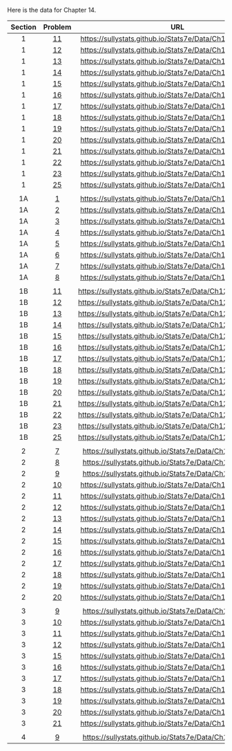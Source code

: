 Here is the data for Chapter 14.

|Section|Problem|URL|
|:---:|:---:|:---:|
|1|[11](https://sullystats.github.io/Stats7e/Data/Ch12/14_1_11.csv)|<a>https://sullystats.github.io/Stats7e/Data/Ch12/14_1_11.csv</a><br/>|
|1|[12](https://sullystats.github.io/Stats7e/Data/Ch12/14_1_12.csv)|<a>https://sullystats.github.io/Stats7e/Data/Ch12/14_1_12.csv</a><br/>|
|1|[13](https://sullystats.github.io/Stats7e/Data/Ch12/14_1_13.csv)|<a>https://sullystats.github.io/Stats7e/Data/Ch12/14_1_13.csv</a><br/>|
|1|[14](https://sullystats.github.io/Stats7e/Data/Ch12/14_1_14.csv)|<a>https://sullystats.github.io/Stats7e/Data/Ch12/14_1_14.csv</a><br/>|
|1|[15](https://sullystats.github.io/Stats7e/Data/Ch12/14_1_15.csv)|<a>https://sullystats.github.io/Stats7e/Data/Ch12/14_1_15.csv</a><br/>|
|1|[16](https://sullystats.github.io/Stats7e/Data/Ch12/14_1_16.csv)|<a>https://sullystats.github.io/Stats7e/Data/Ch12/14_1_16.csv</a><br/>|
|1|[17](https://sullystats.github.io/Stats7e/Data/Ch12/14_1_17.csv)|<a>https://sullystats.github.io/Stats7e/Data/Ch12/14_1_17.csv</a><br/>|
|1|[18](https://sullystats.github.io/Stats7e/Data/Ch12/14_1_18.csv)|<a>https://sullystats.github.io/Stats7e/Data/Ch12/14_1_18.csv</a><br/>|
|1|[19](https://sullystats.github.io/Stats7e/Data/Ch12/14_1_19.csv)|<a>https://sullystats.github.io/Stats7e/Data/Ch12/14_1_19.csv</a><br/>|
|1|[20](https://sullystats.github.io/Stats7e/Data/Ch12/14_1_20.csv)|<a>https://sullystats.github.io/Stats7e/Data/Ch12/14_1_20.csv</a><br/>|
|1|[21](https://sullystats.github.io/Stats7e/Data/Ch12/14_1_21.csv)|<a>https://sullystats.github.io/Stats7e/Data/Ch12/14_1_21.csv</a><br/>|
|1|[22](https://sullystats.github.io/Stats7e/Data/Ch12/14_1_22.csv)|<a>https://sullystats.github.io/Stats7e/Data/Ch12/14_1_22.csv</a><br/>|
|1|[23](https://sullystats.github.io/Stats7e/Data/Ch12/14_1_23.csv)|<a>https://sullystats.github.io/Stats7e/Data/Ch12/14_1_23.csv</a><br/>|
|1|[25](https://sullystats.github.io/Stats7e/Data/Ch12/14_1_25.csv)|<a>https://sullystats.github.io/Stats7e/Data/Ch12/14_1_25.csv</a><br/>|
| | |
|1A|[1](https://sullystats.github.io/Stats7e/Data/Ch12/14_1A_1.csv)|<a>https://sullystats.github.io/Stats7e/Data/Ch12/14_1A_1.csv</a><br/>|
|1A|[2](https://sullystats.github.io/Stats7e/Data/Ch12/14_1A_2.csv)|<a>https://sullystats.github.io/Stats7e/Data/Ch12/14_1A_2.csv</a><br/>|
|1A|[3](https://sullystats.github.io/Stats7e/Data/Ch12/14_1A_3.csv)|<a>https://sullystats.github.io/Stats7e/Data/Ch12/14_1A_3.csv</a><br/>|
|1A|[4](https://sullystats.github.io/Stats7e/Data/Ch12/14_1A_4.csv)|<a>https://sullystats.github.io/Stats7e/Data/Ch12/14_1A_4.csv</a><br/>|
|1A|[5](https://sullystats.github.io/Stats7e/Data/Ch12/14_1A_5.csv)|<a>https://sullystats.github.io/Stats7e/Data/Ch12/14_1A_5.csv</a><br/>|
|1A|[6](https://sullystats.github.io/Stats7e/Data/Ch12/14_1A_6.csv)|<a>https://sullystats.github.io/Stats7e/Data/Ch12/14_1A_6.csv</a><br/>|
|1A|[7](https://sullystats.github.io/Stats7e/Data/Ch12/14_1A_7.csv)|<a>https://sullystats.github.io/Stats7e/Data/Ch12/14_1A_7.csv</a><br/>|
|1A|[8](https://sullystats.github.io/Stats7e/Data/Ch12/14_1A_8.csv)|<a>https://sullystats.github.io/Stats7e/Data/Ch12/14_1A_8.csv</a><br/>|
| | |
|1B|[11](https://sullystats.github.io/Stats7e/Data/Ch12/14_1B_11.csv)|<a>https://sullystats.github.io/Stats7e/Data/Ch12/14_1B_11.csv</a><br/>|
|1B|[12](https://sullystats.github.io/Stats7e/Data/Ch12/14_1B_12.csv)|<a>https://sullystats.github.io/Stats7e/Data/Ch12/14_1B_12.csv</a><br/>|
|1B|[13](https://sullystats.github.io/Stats7e/Data/Ch12/14_1B_13.csv)|<a>https://sullystats.github.io/Stats7e/Data/Ch12/14_1B_13.csv</a><br/>|
|1B|[14](https://sullystats.github.io/Stats7e/Data/Ch12/14_1B_14.csv)|<a>https://sullystats.github.io/Stats7e/Data/Ch12/14_1B_14.csv</a><br/>|
|1B|[15](https://sullystats.github.io/Stats7e/Data/Ch12/14_1B_15.csv)|<a>https://sullystats.github.io/Stats7e/Data/Ch12/14_1B_15.csv</a><br/>|
|1B|[16](https://sullystats.github.io/Stats7e/Data/Ch12/14_1B_16.csv)|<a>https://sullystats.github.io/Stats7e/Data/Ch12/14_1B_16.csv</a><br/>|
|1B|[17](https://sullystats.github.io/Stats7e/Data/Ch12/14_1B_17.csv)|<a>https://sullystats.github.io/Stats7e/Data/Ch12/14_1B_17.csv</a><br/>|
|1B|[18](https://sullystats.github.io/Stats7e/Data/Ch12/14_1B_18.csv)|<a>https://sullystats.github.io/Stats7e/Data/Ch12/14_1B_18.csv</a><br/>|
|1B|[19](https://sullystats.github.io/Stats7e/Data/Ch12/14_1B_19.csv)|<a>https://sullystats.github.io/Stats7e/Data/Ch12/14_1B_19.csv</a><br/>|
|1B|[20](https://sullystats.github.io/Stats7e/Data/Ch12/14_1B_20.csv)|<a>https://sullystats.github.io/Stats7e/Data/Ch12/14_1B_20.csv</a><br/>|
|1B|[21](https://sullystats.github.io/Stats7e/Data/Ch12/14_1B_21.csv)|<a>https://sullystats.github.io/Stats7e/Data/Ch12/14_1B_21.csv</a><br/>|
|1B|[22](https://sullystats.github.io/Stats7e/Data/Ch12/14_1B_22.csv)|<a>https://sullystats.github.io/Stats7e/Data/Ch12/14_1B_22.csv</a><br/>|
|1B|[23](https://sullystats.github.io/Stats7e/Data/Ch12/14_1B_23.csv)|<a>https://sullystats.github.io/Stats7e/Data/Ch12/14_1B_23.csv</a><br/>|
|1B|[25](https://sullystats.github.io/Stats7e/Data/Ch12/14_1B_25.csv)|<a>https://sullystats.github.io/Stats7e/Data/Ch12/14_1B_25.csv</a><br/>|
| | |
|2|[7](https://sullystats.github.io/Stats7e/Data/Ch12/14_2_7.csv)|<a>https://sullystats.github.io/Stats7e/Data/Ch12/14_2_7.csv</a><br/>|
|2|[8](https://sullystats.github.io/Stats7e/Data/Ch12/14_2_8.csv)|<a>https://sullystats.github.io/Stats7e/Data/Ch12/14_2_8.csv</a><br/>|
|2|[9](https://sullystats.github.io/Stats7e/Data/Ch12/14_2_9.csv)|<a>https://sullystats.github.io/Stats7e/Data/Ch12/14_2_9.csv</a><br/>|
|2|[10](https://sullystats.github.io/Stats7e/Data/Ch12/14_2_10.csv)|<a>https://sullystats.github.io/Stats7e/Data/Ch12/14_2_10.csv</a><br/>|
|2|[11](https://sullystats.github.io/Stats7e/Data/Ch12/14_2_11.csv)|<a>https://sullystats.github.io/Stats7e/Data/Ch12/14_2_11.csv</a><br/>|
|2|[12](https://sullystats.github.io/Stats7e/Data/Ch12/14_2_12.csv)|<a>https://sullystats.github.io/Stats7e/Data/Ch12/14_2_12.csv</a><br/>|
|2|[13](https://sullystats.github.io/Stats7e/Data/Ch12/14_2_13.csv)|<a>https://sullystats.github.io/Stats7e/Data/Ch12/14_2_13.csv</a><br/>|
|2|[14](https://sullystats.github.io/Stats7e/Data/Ch12/14_2_14.csv)|<a>https://sullystats.github.io/Stats7e/Data/Ch12/14_2_14.csv</a><br/>|
|2|[15](https://sullystats.github.io/Stats7e/Data/Ch12/14_2_15.csv)|<a>https://sullystats.github.io/Stats7e/Data/Ch12/14_2_15.csv</a><br/>|
|2|[16](https://sullystats.github.io/Stats7e/Data/Ch12/14_2_16.csv)|<a>https://sullystats.github.io/Stats7e/Data/Ch12/14_2_16.csv</a><br/>|
|2|[17](https://sullystats.github.io/Stats7e/Data/Ch12/14_2_17.csv)|<a>https://sullystats.github.io/Stats7e/Data/Ch12/14_2_17.csv</a><br/>|
|2|[18](https://sullystats.github.io/Stats7e/Data/Ch12/14_2_18.csv)|<a>https://sullystats.github.io/Stats7e/Data/Ch12/14_2_18.csv</a><br/>|
|2|[19](https://sullystats.github.io/Stats7e/Data/Ch12/14_2_19.csv)|<a>https://sullystats.github.io/Stats7e/Data/Ch12/14_2_19.csv</a><br/>|
|2|[20](https://sullystats.github.io/Stats7e/Data/Ch12/14_2_20.csv)|<a>https://sullystats.github.io/Stats7e/Data/Ch12/14_2_20.csv</a><br/>|
| | |
|3|[9](https://sullystats.github.io/Stats7e/Data/Ch12/14_3_9.csv)|<a>https://sullystats.github.io/Stats7e/Data/Ch12/14_3_9.csv</a><br/>|
|3|[10](https://sullystats.github.io/Stats7e/Data/Ch12/14_3_10.csv)|<a>https://sullystats.github.io/Stats7e/Data/Ch12/14_3_10.csv</a><br/>|
|3|[11](https://sullystats.github.io/Stats7e/Data/Ch12/14_3_11.csv)|<a>https://sullystats.github.io/Stats7e/Data/Ch12/14_3_11.csv</a><br/>|
|3|[12](https://sullystats.github.io/Stats7e/Data/Ch12/14_3_12.csv)|<a>https://sullystats.github.io/Stats7e/Data/Ch12/14_3_12.csv</a><br/>|
|3|[15](https://sullystats.github.io/Stats7e/Data/Ch12/14_3_15.csv)|<a>https://sullystats.github.io/Stats7e/Data/Ch12/14_3_15.csv</a><br/>|
|3|[16](https://sullystats.github.io/Stats7e/Data/Ch12/14_3_16.csv)|<a>https://sullystats.github.io/Stats7e/Data/Ch12/14_3_16.csv</a><br/>|
|3|[17](https://sullystats.github.io/Stats7e/Data/Ch12/14_3_17.csv)|<a>https://sullystats.github.io/Stats7e/Data/Ch12/14_3_17.csv</a><br/>|
|3|[18](https://sullystats.github.io/Stats7e/Data/Ch12/14_3_18.csv)|<a>https://sullystats.github.io/Stats7e/Data/Ch12/14_3_18.csv</a><br/>|
|3|[19](https://sullystats.github.io/Stats7e/Data/Ch12/14_3_19.csv)|<a>https://sullystats.github.io/Stats7e/Data/Ch12/14_3_19.csv</a><br/>|
|3|[20](https://sullystats.github.io/Stats7e/Data/Ch12/14_3_20.csv)|<a>https://sullystats.github.io/Stats7e/Data/Ch12/14_3_20.csv</a><br/>|
|3|[21](https://sullystats.github.io/Stats7e/Data/Ch12/14_3_21.csv)|<a>https://sullystats.github.io/Stats7e/Data/Ch12/14_3_21.csv</a><br/>|
| | |
|4|[9](https://sullystats.github.io/Stats7e/Data/Ch12/14_4_9.csv)|<a>https://sullystats.github.io/Stats7e/Data/Ch12/14_4_9.csv</a><br/>|
